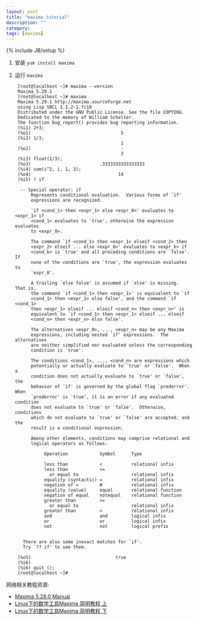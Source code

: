 ```yaml
---
layout: post
title: "maxima tutorial"
description: ""
category: 
tags: [maxima]
---
```

{% include JB/setup %}

1. 安装 `yum install maxima`
2. 运行 `maxima`

		[root@localhost ~]# maxima --version
		Maxima 5.29.1
		[root@localhost ~]# maxima
		Maxima 5.29.1 http://maxima.sourceforge.net
		using Lisp SBCL 1.1.2-1.fc18
		Distributed under the GNU Public License. See the file COPYING.
		Dedicated to the memory of William Schelter.
		The function bug_report() provides bug reporting information.
		(%i1) 2+3;
		(%o1)                                  5
		(%i2) 1/3;
		                                       1
		(%o2)                                  -
		                                       3
		(%i3) float(1/3);
		(%o3)                          .3333333333333333
		(%i4) sum(i^2, i, 1, 3);
		(%o4)                                 14
		(%i5) ? if

		 -- Special operator: if
			 Represents conditional evaluation.  Various forms of `if'
			 expressions are recognized.

			 `if <cond_1> then <expr_1> else <expr_0>' evaluates to <expr_1> if
			 <cond_1> evaluates to `true', otherwise the expression evaluates
			 to <expr_0>.

			 The command `if <cond_1> then <expr_1> elseif <cond_2> then
			 <expr_2> elseif ... else <expr_0>' evaluates to <expr_k> if
			 <cond_k> is `true' and all preceding conditions are `false'.  If
			 none of the conditions are `true', the expression evaluates to
			 `expr_0'.

			 A trailing `else false' is assumed if `else' is missing.  That is,
			 the command `if <cond_1> then <expr_1>' is equivalent to `if
			 <cond_1> then <expr_1> else false', and the command `if <cond_1>
			 then <expr_1> elseif ... elseif <cond_n> then <expr_n>' is
			 equivalent to `if <cond_1> then <expr_1> elseif ... elseif
			 <cond_n> then <expr_n> else false'.

			 The alternatives <expr_0>, ..., <expr_n> may be any Maxima
			 expressions, including nested `if' expressions.  The alternatives
			 are neither simplified nor evaluated unless the corresponding
			 condition is `true'.

			 The conditions <cond_1>, ..., <cond_n> are expressions which
			 potentially or actually evaluate to `true' or `false'.  When a
			 condition does not actually evaluate to `true' or `false', the
			 behavior of `if' is governed by the global flag `prederror'.  When
			 `prederror' is `true', it is an error if any evaluated condition
			 does not evaluate to `true' or `false'.  Otherwise, conditions
			 which do not evaluate to `true' or `false' are accepted, and the
			 result is a conditional expression.

			 Among other elements, conditions may comprise relational and
			 logical operators as follows.

				  Operation            Symbol      Type

				  less than            <           relational infix
				  less than            <=
					or equal to                    relational infix
				  equality (syntactic) =           relational infix
				  negation of =        #           relational infix
				  equality (value)     equal       relational function
				  negation of equal    notequal    relational function
				  greater than         >=
					or equal to                    relational infix
				  greater than         >           relational infix
				  and                  and         logical infix
				  or                   or          logical infix
				  not                  not         logical prefix


		  There are also some inexact matches for `if'.
		  Try `?? if' to see them.

		(%o5)                                true
		(%i6) 
		(%i6) quit ();
		[root@localhost ~]# 

网络相关教程资源:  
+ [Maxima 5.28.0 Manual](http://maxima.sourceforge.net/docs/manual/en/maxima.html)
+ [Linux下的数学工具Maxima 简明教程 上](http://www.matrix67.com/blog/archives/337)
+ [Linux下的数学工具Maxima 简明教程 下](http://www.matrix67.com/blog/archives/338)
